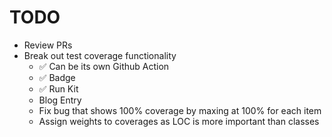 # TODO

* Review PRs
* Break out test coverage functionality
    * ✅ Can be its own Github Action
    * ✅ Badge
    * ✅ Run Kit
    * Blog Entry
    * Fix bug that shows 100% coverage by maxing at 100% for each item
    * Assign weights to coverages as LOC is more important than classes